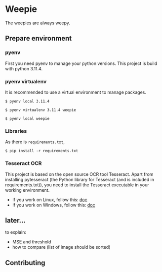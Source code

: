 # Weepie
The weepies are always weepy.  

## Prepare environment
### pyenv
First you need pyenv to manage your python versions. This project is build with python 3.11.4.  

### pyenv virtualenv
It is recommended to use a virtual environment to manage packages.
```shell
$ pyenv local 3.11.4

$ pyenv virtualenv 3.11.4 weepie

$ pyenv local weepie
```

### Libraries
As there is `requirements.txt`,  
```shell
$ pip install -r requirements.txt
```

### Tesseract OCR
This project is based on the open source OCR tool Tesseract. Apart from installing pytesseract (the Python library for Tesseract (and is included in requirements.txt)), you need to install the Tesseract executable in your working environment.  
- If you work on Linux, follow this: [doc](https://tesseract-ocr.github.io/tessdoc/Installation.html)
- If you work on Windows, follow this: [doc](https://github.com/UB-Mannheim/tesseract/wiki)



## later...
to explain:
- MSE and threshold
- how to compare (list of image should be sorted)

## Contributing